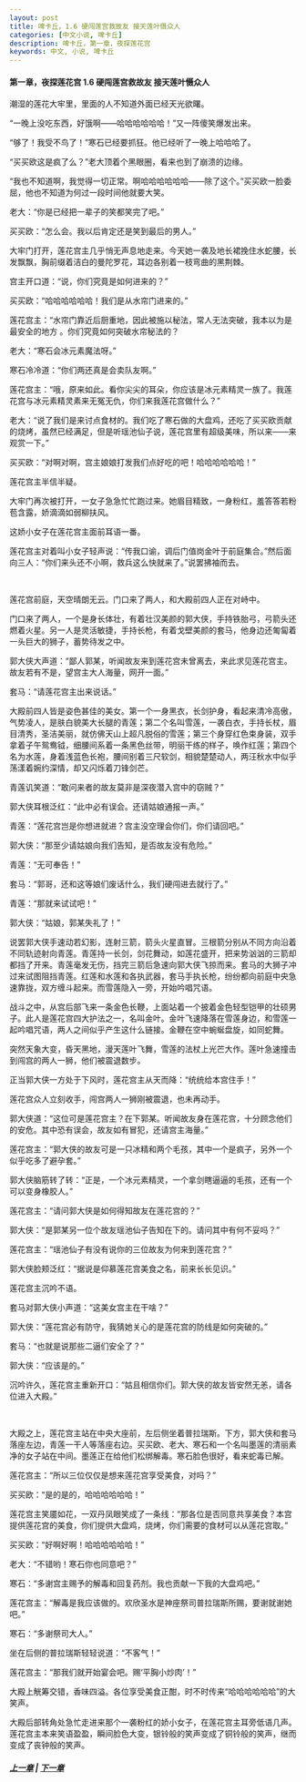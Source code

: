 ```yaml
---
layout: post
title: 啤卡丘，1.6 硬闯莲宫救故友 接天莲叶慑众人
categories: [中文小说, 啤卡丘]
description: 啤卡丘，第一章，夜探莲花宫
keywords: 中文, 小说, 啤卡丘
---
```


#### 第一章，夜探莲花宫 1.6 硬闯莲宫救故友 接天莲叶慑众人

潮湿的莲花大牢里，里面的人不知道外面已经天光欲曙。

“一晚上没吃东西，好饿啊——哈哈哈哈哈哈！”又一阵傻笑爆发出来。

“够了！我受不鸟了！”寒石已经要抓狂。他已经听了一晚上哈哈哈了。

“买买欧这是疯了么？”老大顶着个黑眼圈，看来也到了崩溃的边缘。

“我也不知道啊，我觉得一切正常。啊哈哈哈哈哈哈——除了这个。”买买欧一脸委屈，他也不知道为何过一段时间他就要大笑。

老大：“你是已经把一辈子的笑都笑完了吧。”

买买欧：“怎么会。我以后肯定还是笑到最后的男人。”

大牢门打开，莲花宫主几乎悄无声息地走来。今天她一袭及地长裙挽住水蛇腰，长发飘飘，胸前缀着洁白的曼陀罗花，耳边各别着一枝弯曲的黑荆棘。

宫主开口道：“说，你们究竟是如何进来的？”

买买欧：“哈哈哈哈哈哈！我们是从水帘门进来的。”

莲花宫主：“水帘门靠近后厨重地，因此被施以秘法，常人无法突破，我本以为是最安全的地方 。你们究竟如何突破水帘秘法的？

老大：“寒石会冰元素魔法呀。”

寒石冷冷道：“你们两还真是会卖队友啊。”

莲花宫主：“哦，原来如此。看你尖尖的耳朵，你应该是冰元素精灵一族了。我莲花宫与冰元素精灵素来无冤无仇，你们来我莲花宫做什么？”

老大：“说了我们是来讨点食材的。我们吃了寒石做的大盘鸡，还吃了买买欧贡献的烧烤，虽然已经满足，但是听瑶池仙子说，莲花宫里有超级美味，所以来——来观赏一下。”

买买欧：“对啊对啊，宫主娘娘打发我们点好吃的吧！哈哈哈哈哈哈！”

莲花宫主半信半疑。

大牢门再次被打开，一女子急急忙忙跑过来。她眉目精致，一身粉红，羞答答若粉苞含露，娇滴滴如弱柳扶风。

这娇小女子在莲花宫主面前耳语一番。

莲花宫主对着叫小女子轻声说：“传我口谕，调后门值岗金叶于前庭集合。”然后面向三人：“你们来头还不小啊，救兵这么快就来了。”说罢拂袖而去。

<br>

莲花宫前庭，天空晴朗无云。门口来了两人，和大殿前四人正在对峙中。

门口来了两人，一个是身长体壮，有着壮汉美颜的郭大侠，手持铁胎弓，弓箭头还燃着火星。另一人是灵活敏捷，手持长枪，有着戈壁美颜的套马，他身边还匍匐着一头巨大的狮子，蓄势待发之中。

郭大侠大声道：“鄙人郭某，听闻故友来到莲花宫未曾离去，来此求见莲花宫主。故友若有不是，望宫主大人海量，网开一面。”

套马：“请莲花宫主出来说话。”

大殿前四人皆是姿色甚佳的美女。第一个一身黑衣，长剑护身，看起来清冷高傲，气势凌人，是肤白貌美大长腿的青莲；第二个名叫雪莲，一袭白衣，手持长杖，眉目清秀，圣洁美丽，就仿佛天山上超凡脱俗的雪莲；第三个身穿红色束身装，双手拿着子午鸳鸯钺，细腰间系着一条黑色丝带，明丽干练的样子，唤作红莲；第四个名为水莲，身着浅蓝色长袍，腰间别着三尺软剑，相貌楚楚动人，两汪秋水中似乎荡漾着婉约深情，却又闪烁着刀锋剑芒。

青莲讥笑道：“敢问来者的故友莫非是深夜潜入宫中的窃贼？”

郭大侠耳根泛红：“此中必有误会。还请姑娘通报一声。”

青莲：“莲花宫岂是你想进就进？宫主没空理会你们，你们请回吧。”

郭大侠：“那至少请姑娘向我们告知，是否故友没有危险。”

青莲：“无可奉告！”

套马：“郭哥，还和这等娘们废话什么，我们硬闯进去就行了。”

青莲：“那就来试试吧！”

郭大侠：“姑娘，郭某失礼了！”

说罢郭大侠手速动若幻影，连射三箭，箭头火星直冒。三根箭分别从不同方向沿着不同轨迹射向青莲。青莲持一长剑，剑花舞动，如莲花盛开，把来势汹汹的三箭却都挡了开来。青莲毫发无伤，挡完三箭后急速向郭大侠飞掠而来。套马的大狮子冲过来试图阻挡青莲。红莲和水莲和各执武器，套马手执长枪，纷纷都向前庭中央急速靠拢，双方缠斗起来。而雪莲隐入一旁，开始吟唱咒语。

战斗之中，从宫后部飞来一条金色长鞭，上面站着一个披着金色轻型铠甲的壮硕男子。此人是莲花宫四大护法之一，名叫金叶。金叶飞速降落在雪莲身边，和雪莲一起吟唱咒语，两人之间似乎产生这什么链接。金鞭在空中蜿蜒盘旋，如同蛇舞。

突然天象大变，昏天黑地，漫天莲叶飞舞，雪莲的法杖上光芒大作。莲叶急速撞击到闯宫的两人一狮，他们被震退数步。

正当郭大侠一方处于下风时，莲花宫主从天而降：“统统给本宫住手！”

莲花宫众人立刻收手，闯宫两人一狮刚被震退，也未再动手。

郭大侠道：“这位可是莲花宫主？在下郭某。听闻故友身在莲花宫，十分顾念他们的安危。其中恐有误会，故友如有冒犯，还请宫主海量。”

莲花宫主：“郭大侠的故友可是一只冰精和两个毛孩，其中一个是疯子，另外一个似乎吃多了避孕套。”

郭大侠脑筋转了转：“正是，一个冰元素精灵，一个拿剑瞎逼逼的毛孩，还有一个可以变身橡胶人。”

莲花宫主：“请问郭大侠是如何得知故友在莲花宫的？”

郭大侠：“是郭某另一位个故友瑶池仙子告知在下的。请问其中有何不妥吗？”

莲花宫主：“瑶池仙子有没有说你的三位故友为何来到莲花宫？”

郭大侠脸颊泛红：“据说是仰慕莲花宫美食之名，前来长长见识。”

莲花宫主沉吟不语。

套马对郭大侠小声道：“这美女宫主在干啥？”

郭大侠：“莲花宫必有防守，我猜她关心的是莲花宫的防线是如何突破的。”

套马：“也就是说那些二逼们安全了？”

郭大侠：“应该是的。”

沉吟许久，莲花宫主重新开口：“姑且相信你们。郭大侠的故友皆安然无恙，请各位进入大殿。”

<br>

大殿之上，莲花宫主站在中央大座前，左后侧坐着普拉瑞斯。下方，郭大侠和套马落座左边，青莲一干人等落座右边。买买欧、老大、寒石和一个名叫墨莲的清丽素净的女子站在中间。墨莲正在给他们松绑解毒。寒石脸色很好，看来蛇毒已解。

莲花宫主：“所以三位仅仅是想来莲花宫享受美食，对吗？”

买买欧：“是的是的，哈哈哈哈哈哈！”

莲花宫主笑靥如花，一双丹凤眼笑成了一条线：“那各位是否同意共享美食？本宫提供莲花宫的美食，你们提供大盘鸡，烧烤，你们需要的食材可以从莲花宫取。”

买买欧：“好啊好啊！哈哈哈哈哈哈！”

老大：“不错哟！寒石你也同意吧？”

寒石：“多谢宫主赐予的解毒和回复药剂。我也贡献一下我的大盘鸡吧。”

莲花宫主：“解毒是我应该做的。欢欣圣水是神座祭司普拉瑞斯所赐，要谢就谢她吧。”

寒石：“多谢祭司大人。”

坐在后侧的普拉瑞斯轻轻说道：“不客气！”

莲花宫主：“那我们就开始宴会吧。赐‘平胸小炒肉’！”

大殿上觥筹交错，香味四溢。各位享受美食正酣，时不时传来“哈哈哈哈哈哈”的大笑声。

大殿后部转角处急忙走进来那个一袭粉红的娇小女子，在莲花宫主耳旁低语几声。莲花宫主本来笑语盈盈，瞬间脸色大变，银铃般的笑声变成了铜铃般的笑声，继而变成了丧钟般的笑声。

##### [上一章](/2017/09/01/Pikaqiu-1-5/) | [下一章](/2020/03/22/Pikaqiu-1-7/)
